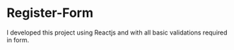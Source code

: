 # Register-Form
I developed this project  using   Reactjs and with all basic validations required in form. 
